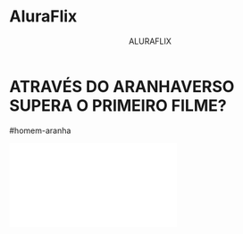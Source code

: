 # AluraFlix
<body>
    <header>ALURAFLIX</header>
    <h1>ATRAVÉS DO ARANHAVERSO SUPERA O PRIMEIRO FILME?</h1>
    <p>#homem-aranha</p>
    <iframe width=”560” height=”315” src=”https://www.youtube.
    com/embed/gt_fAE1Eg2Q?si=c93nZtO1DTNYueO4” title=”YouTube
    video player” frameborder=”0” allow=”accelerometer;
    autoplay; clipboard-write; encrypted-media; gyroscope;
    
    picture-in-picture; web-share” referrerpolicy=”strict-
    origin-when-cross-origin” allowfullscreen></iframe>
    
    </body>

